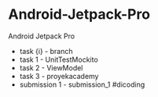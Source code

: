 # Android-Jetpack-Pro
Android Jetpack Pro
- task {i} - branch
- task 1 -  UnitTestMockito
- task 2 -  ViewModel
- task 3 -  proyekacademy
- submission 1  - submission_1
#dicoding
